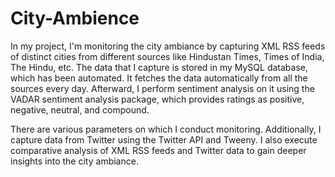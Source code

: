 # City-Ambience

In my project, I'm monitoring the city ambiance by capturing XML RSS feeds of distinct cities from different sources like Hindustan Times, Times of India, The Hindu, etc. The data that I capture is stored in my MySQL database, which has been automated. It fetches the data automatically from all the sources every day. Afterward, I perform sentiment analysis on it using the VADAR sentiment analysis package, which provides ratings as positive, negative, neutral, and compound.

There are various parameters on which I conduct monitoring. Additionally, I capture data from Twitter using the Twitter API and Tweeny. I also execute comparative analysis of XML RSS feeds and Twitter data to gain deeper insights into the city ambiance.
